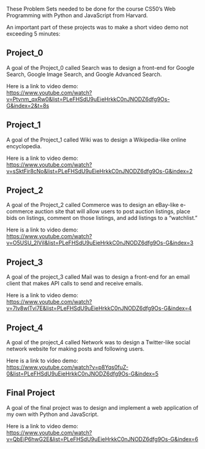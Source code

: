 These Problem Sets needed to be done for the course CS50’s Web Programming with Python and JavaScript from Harvard.

An important part of these projects was to make a short video demo not exceeding 5 minutes:

## Project_0

A goal of the Project_0 called Search was to design a front-end for Google Search, Google Image Search, and Google Advanced Search.

Here is a link to video demo:
<br>
https://www.youtube.com/watch?v=Ptvnm_qxRw0&list=PLeFHSdU9uEieHrkkC0nJNODZ6dfg9Os-G&index=2&t=8s

## Project_1

A goal of the Project_1 called Wiki was to design a Wikipedia-like online encyclopedia.

Here is a link to video demo:
<br>
https://www.youtube.com/watch?v=sSktFir8cNo&list=PLeFHSdU9uEieHrkkC0nJNODZ6dfg9Os-G&index=2

## Project_2

A goal of the Project_2 called Commerce was to design an eBay-like e-commerce auction site that will allow users to post auction listings, place bids on listings, comment on those listings, and add listings to a “watchlist.”

Here is a link to video demo:
<br>
https://www.youtube.com/watch?v=O5USU_2lViI&list=PLeFHSdU9uEieHrkkC0nJNODZ6dfg9Os-G&index=3

## Project_3

A goal of the project_3 called Mail was to design a front-end for an email client that makes API calls to send and receive emails.

Here is a link to video demo:
<br>
https://www.youtube.com/watch?v=7lv8wlTvi7E&list=PLeFHSdU9uEieHrkkC0nJNODZ6dfg9Os-G&index=4

## Project_4

A goal of the project_4 called Network was to design a Twitter-like social network website for making posts and following users.

Here is a link to video demo:
<br>
https://www.youtube.com/watch?v=p8Yqs0fuZ-0&list=PLeFHSdU9uEieHrkkC0nJNODZ6dfg9Os-G&index=5

## Final Project

A goal of the final project was to design and implement a web application of my own with Python and JavaScript.

Here is a link to video demo:
<br>
https://www.youtube.com/watch?v=QbEjP6hwG2E&list=PLeFHSdU9uEieHrkkC0nJNODZ6dfg9Os-G&index=6
